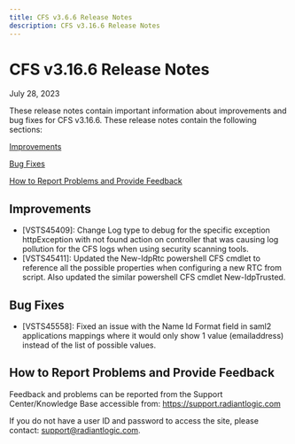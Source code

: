 ```yaml
---
title: CFS v3.6.6 Release Notes
description: CFS v3.16.6 Release Notes
---
```


# CFS v3.16.6 Release Notes

July 28, 2023

These release notes contain important information about improvements and bug fixes for CFS v3.16.6. 
These release notes contain the following sections:

[Improvements](#improvements)

[Bug Fixes](#bug-fixes)

[How to Report Problems and Provide Feedback](#how-to-report-problems-and-provide-feedback)

## Improvements

-	[VSTS45409]: Change Log type to debug for the specific exception httpException with not found action on controller that was causing log pollution for the CFS logs when using security scanning tools.
-	[VSTS45411]: Updated the New-IdpRtc powershell CFS cmdlet to reference all the possible properties when configuring a new RTC from script. Also updated the similar powershell CFS cmdlet New-IdpTrusted.


## Bug Fixes
-	[VSTS45558]: Fixed an issue with the Name Id Format field in saml2 applications mappings where it would only show 1 value (emailaddress) instead of the list of possible values.


## How to Report Problems and Provide Feedback

Feedback and problems can be reported from the Support Center/Knowledge Base accessible from: https://support.radiantlogic.com 

If you do not have a user ID and password to access the site, please contact: support@radiantlogic.com.

